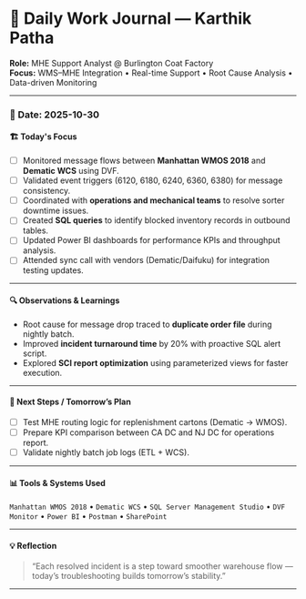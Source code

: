# 🧠 Daily Work Journal — Karthik Patha  

**Role:** MHE Support Analyst @ Burlington Coat Factory  
**Focus:** WMS–MHE Integration • Real-time Support • Root Cause Analysis • Data-driven Monitoring  

---

### 📅 Date: 2025-10-30
#### 🏗️ Today's Focus
- [ ] Monitored message flows between **Manhattan WMOS 2018** and **Dematic WCS** using DVF.  
- [ ] Validated event triggers (6120, 6180, 6240, 6360, 6380) for message consistency.  
- [ ] Coordinated with **operations and mechanical teams** to resolve sorter downtime issues.  
- [ ] Created **SQL queries** to identify blocked inventory records in outbound tables.  
- [ ] Updated Power BI dashboards for performance KPIs and throughput analysis.  
- [ ] Attended sync call with vendors (Dematic/Daifuku) for integration testing updates.  

---

#### 🔍 Observations & Learnings
- Root cause for message drop traced to **duplicate order file** during nightly batch.  
- Improved **incident turnaround time** by 20% with proactive SQL alert script.  
- Explored **SCI report optimization** using parameterized views for faster execution.  

---

#### 🚀 Next Steps / Tomorrow’s Plan
- [ ] Test MHE routing logic for replenishment cartons (Dematic → WMOS).  
- [ ] Prepare KPI comparison between CA DC and NJ DC for operations report.  
- [ ] Validate nightly batch job logs (ETL + WCS).  

---

#### 📊 Tools & Systems Used
`Manhattan WMOS 2018` • `Dematic WCS` • `SQL Server Management Studio` • `DVF Monitor` • `Power BI` • `Postman` • `SharePoint`  

---

#### 💡 Reflection
> “Each resolved incident is a step toward smoother warehouse flow — today’s troubleshooting builds tomorrow’s stability.”  

---

